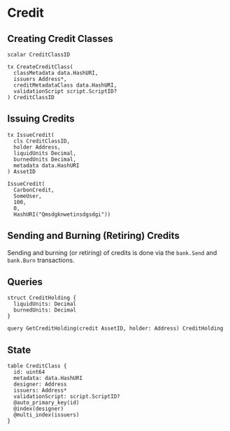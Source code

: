 # Credit

## Creating Credit Classes

```text
scalar CreditClassID

tx CreateCreditClass(
  classMetadata data.HashURI,
  issuers Address*,
  creditMetadataClass data.HashURI,
  validationScript script.ScriptID?
) CreditClassID
```

## Issuing Credits

```text
tx IssueCredit(
  cls CreditClassID,
  holder Address,
  liquidUnits Decimal,
  burnedUnits Decimal,
  metadata data.HashURI
) AssetID
```

```text
IssueCredit(
  CarbonCredit,
  SomeUser,
  100,
  0,
  HashURI("Qmsdgknwetinsdgsdgi"))
```

## Sending and Burning \(Retiring\) Credits

Sending and burning \(or retiring\) of credits is done via the `bank.Send` and `bank.Burn` transactions.

## Queries

```text
struct CreditHolding {
  liquidUnits: Decimal
  burnedUnits: Decimal
}

query GetCreditHolding(credit AssetID, holder: Address) CreditHolding
```

## State

```text
table CreditClass {
  id: uint64
  metadata: data.HashURI
  designer: Address
  issuers: Address*
  validationScript: script.ScriptID?
  @auto_primary_key(id)
  @index(designer)
  @multi_index(issuers)
}
```

